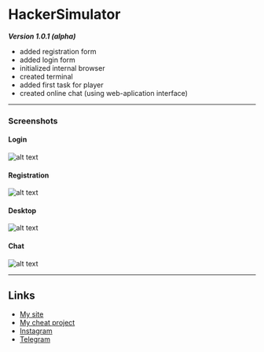 # HackerSimulator
***Version 1.0.1 (alpha)***

* added registration form
* added login form
* initialized internal browser
* created terminal
* added first task for player
* created online chat (using web-aplication interface)
***
### Screenshots
#### Login
![alt text](https://bloody-cheat.com/h1.png)
#### Registration
![alt text](https://bloody-cheat.com/h2.png)
#### Desktop
![alt text](https://bloody-cheat.com/h4.png)
#### Chat
![alt text](https://bloody-cheat.com/h3.png)
***
## Links
* [My site](http://starosta.top)
* [My cheat project](https://bloody-cheat.com)
* [Instagram](https://instagram.com/bloody_ginseng.png)
* [Telegram](https://t.me/opcoder)
